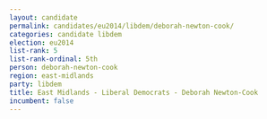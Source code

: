 ```yaml
---
layout: candidate
permalink: candidates/eu2014/libdem/deborah-newton-cook/
categories: candidate libdem
election: eu2014
list-rank: 5
list-rank-ordinal: 5th
person: deborah-newton-cook
region: east-midlands
party: libdem
title: East Midlands - Liberal Democrats - Deborah Newton-Cook
incumbent: false
---
```

